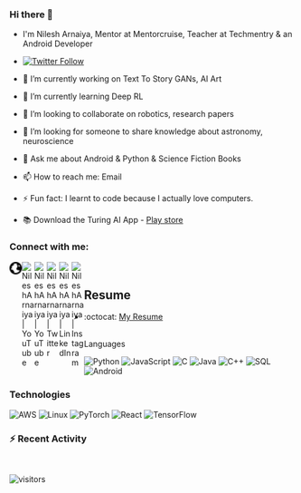 ### Hi there 👋

<!--
**NileshArnaiya/NileshArnaiya** is a ✨ _special_ ✨ repository because its `README.md` (this file) appears on your GitHub profile.
-->
- I'm Nilesh Arnaiya, Mentor at Mentorcruise, Teacher at Techmentry & an Android Developer
- [![Twitter Follow](https://img.shields.io/twitter/follow/NileshArnaiya?color=1DA1F2&logo=twitter&style=for-the-badge)](https://twitter.com/intent/follow?original_referer=https%3A%2F%2Fgithub.com%2FNileshArnaiya&screen_name=NileshArnaiya)

- 🔭 I’m currently working on Text To Story GANs, AI Art
- 🌱 I’m currently learning Deep RL 
- 👯 I’m looking to collaborate on robotics, research papers
- 🤔 I’m looking for someone to share knowledge about astronomy, neuroscience 
- 💬 Ask me about Android & Python & Science Fiction Books
- 📫 How to reach me: Email
- ⚡ Fun fact: I learnt to code because I actually love computers. 
- :books: Download the Turing AI App - [Play store](https://play.google.com/store/apps/details?id=turing.labs.ai)

### Connect with me:

[<img align="left" alt="NileshArnaiya" width="22px" src="https://raw.githubusercontent.com/iconic/open-iconic/master/svg/globe.svg" />][website]
[<img align="left" alt="NileshArnaiya | YouTube" width="22px" src="https://cdn.jsdelivr.net/npm/simple-icons@v3/icons/youtube.svg" />][youtube]
[<img align="left" alt="NileshArnaiya | YouTube" width="22px" src="https://cdn.jsdelivr.net/npm/simple-icons@v3/icons/youtube.svg" />][youtube2]



[<img align="left" alt="NileshArnaiya | Twitter" width="22px" src="https://cdn.jsdelivr.net/npm/simple-icons@v3/icons/twitter.svg" />][twitter]
[<img align="left" alt="NileshArnaiya | LinkedIn" width="22px" src="https://cdn.jsdelivr.net/npm/simple-icons@v3/icons/linkedin.svg" />][linkedin]
[<img align="left" alt="NileshArnaiya | Instagram" width="22px" src="https://cdn.jsdelivr.net/npm/simple-icons@v3/icons/instagram.svg" />][instagram]

<br />

## Resume
  - :octocat: [My Resume](https://drive.google.com/file/d/10DLaxREqFfpkGy_UbiF7aOTkKoBmHKIi/view)

<br />
Languages

![Python](https://img.shields.io/badge/-Python-000?&logo=Python)
![JavaScript](https://img.shields.io/badge/-JavaScript-000?&logo=JavaScript)
![C](https://img.shields.io/badge/-C-000?&logo=C)
![Java](https://img.shields.io/badge/-Java-000?&logo=Java&logoColor=007396)
![C++](https://img.shields.io/badge/-C++-000?&logo=c%2b%2b&logoColor=00599C)
![SQL](https://img.shields.io/badge/-SQL-000?&logo=MySQL)
![Android](https://img.shields.io/badge/Android-3DDC84?style=for-the-badge&logo=android&logoColor=white)

### Technologies

![AWS](https://img.shields.io/badge/-AWS-000?&logo=Amazon-AWS&logoColor=F90)
![Linux](https://img.shields.io/badge/-Linux-000?&logo=Linux)
![PyTorch](https://img.shields.io/badge/-PyTorch-000?&logo=PyTorch)
![React](https://img.shields.io/badge/-React-000?&logo=React)
![TensorFlow](https://img.shields.io/badge/-TensorFlow-000?&logo=TensorFlow)

### :zap: Recent Activity

<!--START_SECTION:activity-->

<!--END_SECTION:activity-->
<br>

![visitors](https://visitor-badge.glitch.me/badge?page_id=NileshArnaiya.visitor-badge&left_color=green&right_color=red)
<br />

[website]: https://nilesharnaiya.github.io
[twitter]: https://twitter.com/NileshArnaiya
[youtube]: https://www.youtube.com/channel/UCR9zKTQN2fGv3BPlAHBkeMg/
[youtube2]: https://www.youtube.com/channel/UCpXBO_B9FAxZ5FH8c2HFKvQ
[instagram]: https://instagram.com/2minuteai
[linkedin]: https://linkedin.com/in/NileshArnaiya

